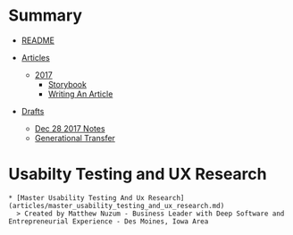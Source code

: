 # Summary
* [README](README.md)

* [Articles]()

  * [2017]()
    * [Storybook](articles/storybook.md)
    * [Writing An Article](articles/writing_an_article.md)
* [Drafts]()
    * [Dec 28 2017 Notes](articles/dec_28_2017_notes.md)
    * [Generational Transfer](articles/generational_transfer.md)
# Usabilty Testing and UX Research

    * [Master Usability Testing And Ux Research](articles/master_usability_testing_and_ux_research.md)
      > Created by Matthew Nuzum - Business Leader with Deep Software and Entrepreneurial Experience - Des Moines, Iowa Area
